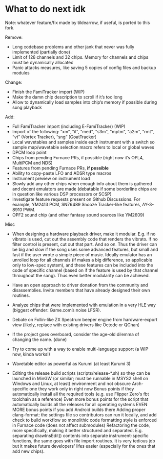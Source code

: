 # What to do next idk

Note: whatever feature/fix made by tildearrow, if useful, is ported to this fork.

Remove:
- Long codebase problems and other jank that never was fully implemented (partially done)
- Limit of 128 channels and 32 chips. Memory for channels and chips must be dynamically allocated
- Panic attacks measures, like saving 5 copies of config files and backup modules

Change:
- Finish the FamiTracker import (WIP)
- Make the damn chip description to scroll if it’s too long
- Allow to dynamically load samples into chip’s memory if possible during song playback

Add:
- Full FamiTracker import (including E-FamiTracker) (WIP)
- Import of the following: “xm”, “it”, "med", "s3m", "mptm", "a2m", "rmt", “vt” (Vortex Tracker), “sng” (GoatTracker)
- Local wavetables and samples inside each instrument with a switch so sample map/wavetable selection macro refers to local or global waves
- DPCM loop point
- Chips from pending Furnace PRs, if possible (right now it’s OPL4, MultiPCM and NDS)
- Features from pending Furnace PRs, **if possible**
- Ability to copy-paste LFO and ADSR type macros
- Instrument preview on instrument load
- Slowly add any other chips when enough info about them is gathered and decent emulators are made (debatable if some borderline chips are in question like various DSP processors or SCSP)
- Investigate feature requests present on Github Discussions. For example, YM2413 PCM, SN76489 Snooze Tracker-like features, AY-3-8910 PWM.
- OPF2 sound chip (and other fantasy sound sources like YM2609)

Misc
- When designing a hardware playback driver, make it modular. E.g. if no vibrato is used, cut out the assembly code that renders the vibrato. If no filter control is present, cut out that part. And so on. Thus the driver can be big and slow if the song uses some advanced features, but small and fast if the user wrote a simple piece of music. Ideally emulator has an unrolled loop for all channels (if makes a big difference, so applicable only to low-spec system), and these features can be included into the code of specific channel (based on if the feature is used by that channel throughout the song). Thus even better modularity can be achieved.
- Have an open approach to driver donation from the community and disassemblies. Invite members that have already designed their own routines.
- Analyze chips that were implemented with emulation in a very HLE way (biggest offender: Game.com’s noise LFSR).
- Debate on Follin-like ZX Spectrum beeper engine from hardware-export view (likely, replace with existing drivers like Octode or QChan)
- If the project goes overboard, consider the age-old dilemma of changing the name. (done)
- Try to come up with a way to enable multi-language support (a WIP now, kinda works!)
- Wavetable editor as powerful as Kurumi (at least Kurumi 3)

- Editing the release build scripts (scripts/release-*.sh) so they can be launched in MinGW (or similar; must be runnable in MSYS2 shell on Windows and Linux, at least) environment and not obscure Arch-specific one they work only in right now
Bonus points if they automatically install all the required tools (e.g. use Flipper Zero's fbt toolchain as a reference)
Even more bonus points for the script that automatically builds all the releases for all operating systems
EVEN MORE bonus points if you add Android builds there
Adding proper clang-format: the settings file so contributors can run it locally, and add check to build workflow so monolithic code formatting style is enforced in Furnace code (does not affect submodules)
Refactoring the code, more specifically, making it better structured and separated. E.g. separating drawInsEdit() contents into separate instrument-specific functions, the same goes with file import routines. It is very tedious job but it makes future developers' lifes easier (especially for the ones that add new chips).
